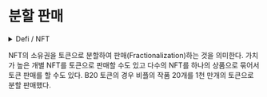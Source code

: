 # 분할 판매

<details>

<summary>Defi / NFT</summary>



</details>

NFT의 소유권을 토큰으로 분할하여 판매(Fractionalization)하는 것을 의미한다. 가치가 높은 개별 NFT를 토큰으로 판매할 수도 있고 다수의 NFT를 하나의 상품으로 묶어서 토큰 판매를 할 수도 있다. B20 토큰의 경우 비플의 작품 20개를 1천 만개의 토큰으로 분할 판매했다.
